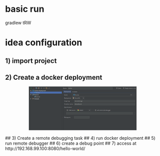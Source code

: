 #  basic run 
gradlew tRW

# idea configuration
## 1) import project
## 2) Create a docker deployment
<p align="center">
  <img src="Capture.png" width="350"/>
</p>
## 3) Create a remote debugging task
## 4) run docker deployment
## 5) run remote debugger
## 6) create a debug point 
## 7) access at http://192.168.99.100:8080/hello-world/
